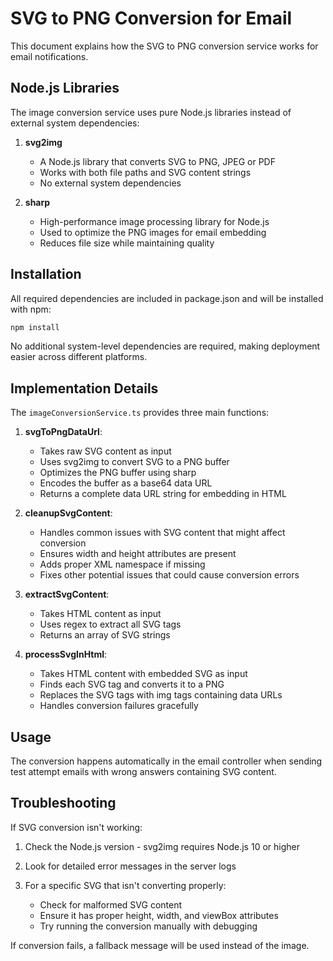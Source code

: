 # SVG to PNG Conversion for Email

This document explains how the SVG to PNG conversion service works for email notifications.

## Node.js Libraries

The image conversion service uses pure Node.js libraries instead of external system dependencies:

1. **svg2img**
   - A Node.js library that converts SVG to PNG, JPEG or PDF
   - Works with both file paths and SVG content strings
   - No external system dependencies

2. **sharp**
   - High-performance image processing library for Node.js
   - Used to optimize the PNG images for email embedding
   - Reduces file size while maintaining quality

## Installation

All required dependencies are included in package.json and will be installed with npm:

```bash
npm install
```

No additional system-level dependencies are required, making deployment easier across different platforms.

## Implementation Details

The `imageConversionService.ts` provides three main functions:

1. **svgToPngDataUrl**:
   - Takes raw SVG content as input
   - Uses svg2img to convert SVG to a PNG buffer
   - Optimizes the PNG buffer using sharp
   - Encodes the buffer as a base64 data URL
   - Returns a complete data URL string for embedding in HTML

2. **cleanupSvgContent**:
   - Handles common issues with SVG content that might affect conversion
   - Ensures width and height attributes are present
   - Adds proper XML namespace if missing
   - Fixes other potential issues that could cause conversion errors

3. **extractSvgContent**:
   - Takes HTML content as input
   - Uses regex to extract all SVG tags
   - Returns an array of SVG strings

4. **processSvgInHtml**:
   - Takes HTML content with embedded SVG as input
   - Finds each SVG tag and converts it to a PNG
   - Replaces the SVG tags with img tags containing data URLs
   - Handles conversion failures gracefully

## Usage

The conversion happens automatically in the email controller when sending test attempt emails with wrong answers containing SVG content.

## Troubleshooting

If SVG conversion isn't working:

1. Check the Node.js version - svg2img requires Node.js 10 or higher

2. Look for detailed error messages in the server logs

3. For a specific SVG that isn't converting properly:
   - Check for malformed SVG content
   - Ensure it has proper height, width, and viewBox attributes
   - Try running the conversion manually with debugging

If conversion fails, a fallback message will be used instead of the image.